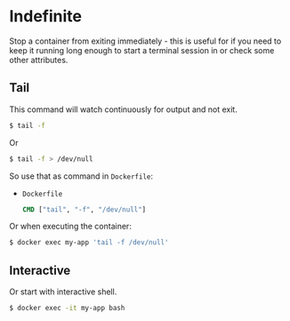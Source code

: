 # Indefinite

Stop a container from exiting immediately - this is useful for if you need to keep it running long enough to start a terminal session in or check some other attributes.


## Tail

This command will watch continuously for output and not exit.

```sh
$ tail -f
```

Or

```sh
$ tail -f > /dev/null
```

So use that as command in `Dockerfile`:

- `Dockerfile`
    ```Dockerfile
    CMD ["tail", "-f", "/dev/null"]
    ```

Or when executing the container:

```sh
$ docker exec my-app 'tail -f /dev/null'
```


## Interactive

Or start with interactive shell.

```sh
$ docker exec -it my-app bash
```
